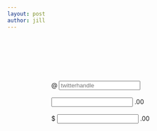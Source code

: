 ```yaml
---
layout: post
author: jill
---
```


<div style="padding: 100px 100px 10px;">
    <form class="bs-example bs-example-form" role="form">
        <div class="input-group">
            <span class="input-group-addon">@</span>
            <input type="text" class="form-control" placeholder="twitterhandle">
        </div>
        <br>
        <div class="input-group">
            <input type="text" class="form-control">
            <span class="input-group-addon">.00</span>
        </div>
        <br>
        <div class="input-group">
            <span class="input-group-addon">$</span>
            <input type="text" class="form-control">
            <span class="input-group-addon">.00</span>
        </div>
    </form>
</div>